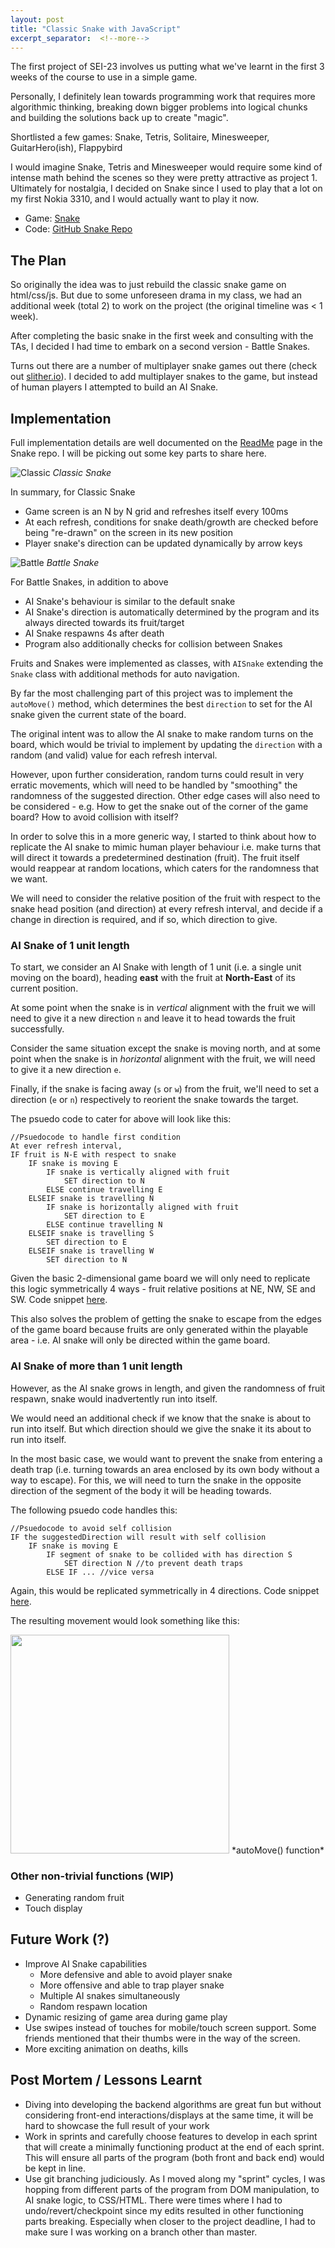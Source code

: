 ```yaml
---
layout: post
title: "Classic Snake with JavaScript"
excerpt_separator:  <!--more-->
---
```


The first project of SEI-23 involves us putting what we've learnt in the first 3 weeks of the course to use in a simple game.

Personally, I definitely lean towards programming work that requires more algorithmic thinking, breaking down bigger problems into logical chunks and building the solutions back up to create "magic".

Shortlisted a few games: Snake, Tetris, Solitaire, Minesweeper, GuitarHero(ish), Flappybird

I would imagine Snake, Tetris and Minesweeper would require some kind of intense math behind the scenes so they were pretty attractive as project 1. Ultimately for nostalgia, I decided on Snake since I used to play that a lot on my first Nokia 3310, and I would actually want to play it now.

- Game: [Snake](https://siu-sing.github.io/snake/)
- Code: [GitHub Snake Repo](https://github.com/siu-sing/snake)

## The Plan
So originally the idea was to just rebuild the classic snake game on html/css/js. But due to some unforeseen drama in my class, we had an additional week (total 2) to work on the project (the original timeline was < 1 week). 

After completing the basic snake in the first week and consulting with the TAs, I decided I had time to embark on a second version - Battle Snakes.

Turns out there are a number of multiplayer snake games out there (check out [slither.io](http://slither.io/)). I decided to add multiplayer snakes to the game, but instead of human players I attempted to build an AI Snake.

## Implementation

Full implementation details are well documented on the [ReadMe](https://github.com/siu-sing/snake) page in the Snake repo. I will be picking out some key parts to share here.

![Classic]({{site.baseurl}}/assets/classic.gif "Classic")
*Classic Snake*

In summary, for Classic Snake
 - Game screen is an N by N grid and refreshes itself every 100ms
 - At each refresh, conditions for snake death/growth are checked before being "re-drawn" on the screen in its new position
 - Player snake's direction can be updated dynamically by arrow keys

![Battle]({{site.baseurl}}/assets/battle.gif "Battle")
*Battle Snake*

 For Battle Snakes, in addition to above
- AI Snake's behaviour is similar to the default snake
- AI Snake's direction is automatically determined by the program and its always directed towards its fruit/target
- AI Snake respawns 4s after death
- Program also additionally checks for collision between Snakes

Fruits and Snakes were implemented as classes, with `AISnake` extending the `Snake` class with additional methods for auto navigation.

By far the most challenging part of this project was to implement the `autoMove()` method, which determines the best `direction` to set for the AI snake given the current state of the board.

The original intent was to allow the AI snake to make random turns on the board, which would be trivial to implement by updating the `direction` with a random (and valid) value for each refresh interval. 

However, upon further consideration, random turns could result in very erratic movements, which will need to be handled by "smoothing" the randomness of the suggested direction. Other edge cases will also need to be considered - e.g. How to get the snake out of the corner of the game board? How to avoid collision with itself?

In order to solve this in a more generic way, I started to think about how to replicate the AI snake to mimic human player behaviour i.e. make turns that will direct it towards a predetermined destination (fruit). The fruit itself would reappear at random locations, which caters for the randomness that we want. 

We will need to consider the relative position of the fruit with respect to the snake head position (and direction) at every refresh interval, and decide if a change in direction is required, and if so, which direction to give.

### AI Snake of 1 unit length

To start, we consider an AI Snake with length of 1 unit (i.e. a single unit moving on the board), heading **east** with the fruit at **North-East** of its current position. 

At some point when the snake is in _vertical_ alignment with the fruit we will need to give it a new direction `n` and leave it to head towards the fruit successfully. 

Consider the same situation except the snake is moving north, and at some point when the snake is in _horizontal_ alignment with the fruit, we will need to give it a new direction `e`.

Finally, if the snake is facing away (`s` or `w`) from the fruit, we'll need to set a direction (`e` or `n`) respectively to reorient the snake towards the target.

The psuedo code to cater for above will look like this:
```
//Psuedocode to handle first condition
At ever refresh interval,
IF fruit is N-E with respect to snake
    IF snake is moving E
        IF snake is vertically aligned with fruit
            SET direction to N
        ELSE continue travelling E
    ELSEIF snake is travelling N
        IF snake is horizontally aligned with fruit
            SET direction to E
        ELSE continue travelling N
    ELSEIF snake is travelling S
        SET direction to E
    ELSEIF snake is travelling W
        SET direction to N
```
Given the basic 2-dimensional game board we will only need to replicate this logic symmetrically 4 ways - fruit relative positions at NE, NW, SE and SW. Code snippet [here](https://github.com/siu-sing/snake/blob/18f58e965f7775392d359dc69cfe199346dd1cad/script.js#L362-L434).

This also solves the problem of getting the snake to escape from the edges of the game board because fruits are only generated within the playable area - i.e. AI snake will only be directed within the game board.

### AI Snake of more than 1 unit length

However, as the AI snake grows in length, and given the randomness of fruit respawn, snake would inadvertently run into itself. 

We would need an additional check if we know that the snake is about to run into itself. But which direction should we give the snake it its about to run into itself. 

In the most basic case, we would want to prevent the snake from entering a death trap (i.e. turning towards an area enclosed by its own body without a way to escape). For this, we will need to turn the snake in the opposite direction of the segment of the body it will be heading towards.

The following psuedo code handles this:
```
//Psuedocode to avoid self collision
IF the suggestedDirection will result with self collision
    IF snake is moving E
        IF segment of snake to be collided with has direction S
            SET direction N //to prevent death traps
        ELSE IF ... //vice versa

```
Again, this would be replicated symmetrically in 4 directions. Code snippet [here](https://github.com/siu-sing/snake/blob/18f58e965f7775392d359dc69cfe199346dd1cad/script.js#L437-L476).

The resulting movement would look something like this:

<img src="{{site.baseurl}}/assets/autoMove.gif" width="350"> 
*autoMove() function*

### Other non-trivial functions (WIP)
- Generating random fruit
- Touch display

## Future Work (?)
- Improve AI Snake capabilities
    - More defensive and able to avoid player snake
    - More offensive and able to trap player snake
    - Multiple AI snakes simultaneously
    - Random respawn location
- Dynamic resizing of game area during game play
- Use swipes instead of touches for mobile/touch screen support. Some friends mentioned that their thumbs were in the way of the screen.
- More exciting animation on deaths, kills

## Post Mortem / Lessons Learnt
- Diving into developing the backend algorithms are great fun but without considering front-end interactions/displays at the same time, it will be hard to showcase the full result of your work
- Work in sprints and carefully choose features to develop in each sprint that will create a minimally functioning product at the end of each sprint. This will ensure all parts of the program (both front and back end) would be kept in line.
- Use git branching judiciously. As I moved along my "sprint" cycles, I was hopping from different parts of the program from DOM manipulation, to AI snake logic, to CSS/HTML. There were times where I had to undo/revert/checkpoint since my edits resulted in other functioning parts breaking. Especially when closer to the project deadline, I had to make sure I was working on a branch other than master.